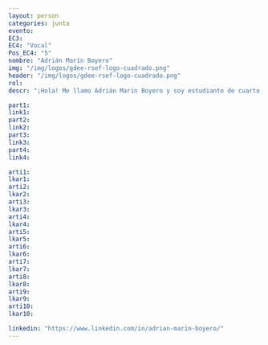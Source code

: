 ```yaml
---
layout: person
categories: junta
evento: 
EC3: 
EC4: "Vocal"
Pos_EC4: "5"
nombre: "Adrián Marín Boyero"
img: "/img/logos/gdee-rsef-logo-cuadrado.png"
header: "/img/logos/gdee-rsef-logo-cuadrado.png"
rol: 
descr: "¡Hola! Me llamo Adrián Marín Boyero y soy estudiante de cuarto de Física en la Universidad de Granada. Siempre me ha apasionado crear diseños relacionados con el mundo de la ciencia para dar a conocer la Física, por lo que como Vocal del GdeE espero poder ayudar a dar a trasmitir sus objetivos y propuestas a nivel nacional."

part1: 
link1: 
part2: 
link2: 
part3:
link3:
part4:
link4:

arti1:
lkar1: 
arti2:
lkar2:
arti3:
lkar3:
arti4:
lkar4:
arti5:
lkar5: 
arti6:
lkar6:
arti7:
lkar7: 
arti8:
lkar8:
arti9:
lkar9:
arti10:
lkar10:

linkedin: "https://www.linkedin.com/in/adrian-marin-boyero/"
---
```

